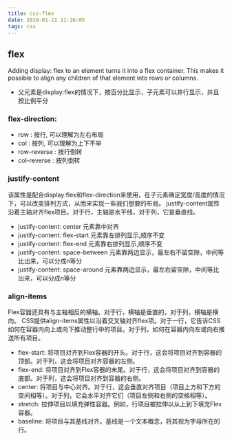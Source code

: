 ```yaml
---
title: css-flex
date: 2019-01-21 11:16:05
tags: css
---
```



## flex 
Adding display: flex to an element turns it into a flex container. This makes it possible to align any children of that element into rows or columns. 
* 父元素是display:flex的情况下，按百分比显示，子元素可以并行显示，并且按比例平分

### flex-direction:
* row : 按行, 可以理解为左右布局
* col : 按列, 可以理解为上下不举
* row-reverse : 按行倒转
* col-reverse : 按列倒转

### justify-content
该属性是配合display:flex和flex-direction来使用，在子元素确定宽度/高度的情况下，可以改变排列方式，从而来实现一些我们想要的布局。
justify-content属性沿着主轴对齐flex项目。对于行，主轴是水平线，对于列，它是垂直线。

* justify-content: center 元素靠中对齐
* justify-content: flex-start 元素靠左排列显示,顺序不变
* justify-content: flex-end  元素靠右排列显示,顺序不变
* justify-content: space-between 元素靠两边显示，最左右不留空隙，中间等比出来，可以分成n等分
* justify-content: space-around 元素靠两边显示，最左右留空隙，中间等比出来，可以分成n等分

### align-items
Flex容器还具有与主轴相反的横轴。对于行，横轴是垂直的，对于列，横轴是横向。
CSS提供align-items属性以沿着交叉轴对齐flex项。对于一行，它告诉CSS如何在容器内向上或向下推动整行中的项目。对于列，如何在容器内向左或向右推送所有项目。

* flex-start: 将项目对齐到Flex容器的开头。对于行，这会将项目对齐到容器的顶部。对于列，这会将项目对齐容器的左侧。
* flex-end: 将项目对齐到Flex容器的末尾。对于行，这会将项目对齐到容器的底部。对于列，这会将项目对齐到容器的右侧。
* center: 将项目与中心对齐。对于行，这会垂直对齐项目（项目上方和下方的空间相等）。对于列，它会水平对齐它们（项目左侧和右侧的空格相等）。
* stretch: 拉伸项目以填充弹性容器。例如，行项目被拉伸以从上到下填充Flex容器。
* baseline: 将项目与其基线对齐。基线是一个文本概念，将其视为字母所在的行。


